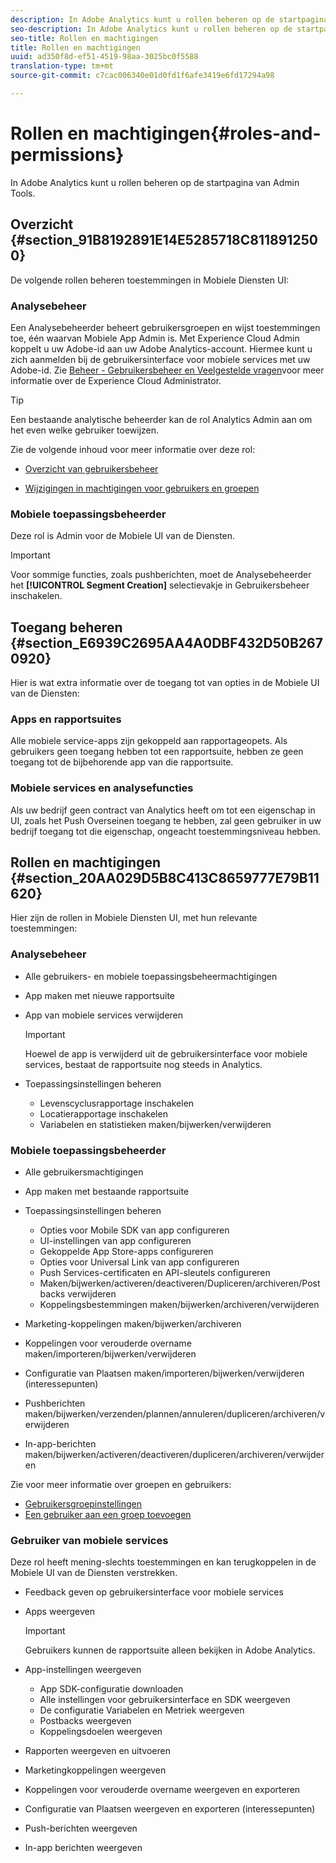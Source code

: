 ```yaml
---
description: In Adobe Analytics kunt u rollen beheren op de startpagina van Admin Tools.
seo-description: In Adobe Analytics kunt u rollen beheren op de startpagina van Admin Tools.
seo-title: Rollen en machtigingen
title: Rollen en machtigingen
uuid: ad350f8d-ef51-4519-98aa-3025bc0f5588
translation-type: tm+mt
source-git-commit: c7cac006340e01d0fd1f6afe3419e6fd17294a98

---
```



# Rollen en machtigingen{#roles-and-permissions}

In Adobe Analytics kunt u rollen beheren op de startpagina van Admin Tools.

## Overzicht {#section_91B8192891E14E5285718C8118912500}

De volgende rollen beheren toestemmingen in Mobiele Diensten UI:

### Analysebeheer

Een Analysebeheerder beheert gebruikersgroepen en wijst toestemmingen toe, één waarvan Mobiele App Admin is. Met Experience Cloud Admin koppelt u uw Adobe-id aan uw Adobe Analytics-account. Hiermee kunt u zich aanmelden bij de gebruikersinterface voor mobiele services met uw Adobe-id. Zie [Beheer - Gebruikersbeheer en Veelgestelde vragen](https://docs.adobe.com/content/help/en/core-services/interface/manage-users-and-products/admin-getting-started.html)voor meer informatie over de Experience Cloud Administrator.

>[!TIP]
>
>Een bestaande analytische beheerder kan de rol Analytics Admin aan om het even welke gebruiker toewijzen.

Zie de volgende inhoud voor meer informatie over deze rol:

* [Overzicht van gebruikersbeheer](https://docs.adobe.com/content/help/en/analytics/admin/user-product-management/user-management/users.html)

* [Wijzigingen in machtigingen voor gebruikers en groepen](https://docs.adobe.com/content/help/en/analytics/admin/user-product-management/user-management/permissions-changes.html)

### Mobiele toepassingsbeheerder

Deze rol is Admin voor de Mobiele UI van de Diensten.

>[!IMPORTANT]
>
>Voor sommige functies, zoals pushberichten, moet de Analysebeheerder het **[!UICONTROL Segment Creation]** selectievakje in Gebruikersbeheer inschakelen.

## Toegang beheren {#section_E6939C2695AA4A0DBF432D50B2670920}

Hier is wat extra informatie over de toegang tot van opties in de Mobiele UI van de Diensten:

### Apps en rapportsuites

Alle mobiele service-apps zijn gekoppeld aan rapportageopets. Als gebruikers geen toegang hebben tot een rapportsuite, hebben ze geen toegang tot de bijbehorende app van die rapportsuite.

### Mobiele services en analysefuncties

Als uw bedrijf geen contract van Analytics heeft om tot een eigenschap in UI, zoals het Push Overseinen toegang te hebben, zal geen gebruiker in uw bedrijf toegang tot die eigenschap, ongeacht toestemmingsniveau hebben.

## Rollen en machtigingen {#section_20AA029D5B8C413C8659777E79B11620}

Hier zijn de rollen in Mobiele Diensten UI, met hun relevante toestemmingen:

### Analysebeheer

* Alle gebruikers- en mobiele toepassingsbeheermachtigingen
* App maken met nieuwe rapportsuite
* App van mobiele services verwijderen

   >[!IMPORTANT]
   >
   >Hoewel de app is verwijderd uit de gebruikersinterface voor mobiele services, bestaat de rapportsuite nog steeds in Analytics.

* Toepassingsinstellingen beheren

   * Levenscyclusrapportage inschakelen
   * Locatierapportage inschakelen
   * Variabelen en statistieken maken/bijwerken/verwijderen

### Mobiele toepassingsbeheerder

* Alle gebruikersmachtigingen
* App maken met bestaande rapportsuite
* Toepassingsinstellingen beheren

   * Opties voor Mobile SDK van app configureren
   * UI-instellingen van app configureren
   * Gekoppelde App Store-apps configureren
   * Opties voor Universal Link van app configureren
   * Push Services-certificaten en API-sleutels configureren
   * Maken/bijwerken/activeren/deactiveren/Dupliceren/archiveren/Postbacks verwijderen
   * Koppelingsbestemmingen maken/bijwerken/archiveren/verwijderen

* Marketing-koppelingen maken/bijwerken/archiveren
* Koppelingen voor verouderde overname maken/importeren/bijwerken/verwijderen
* Configuratie van Plaatsen maken/importeren/bijwerken/verwijderen (interessepunten)
* Pushberichten maken/bijwerken/verzenden/plannen/annuleren/dupliceren/archiveren/verwijderen
* In-app-berichten maken/bijwerken/activeren/deactiveren/dupliceren/archiveren/verwijderen

Zie voor meer informatie over groepen en gebruikers:

* [Gebruikersgroepinstellingen](https://docs.adobe.com/content/help/en/analytics/admin/user-product-management/user-groups/groups.html)
* [Een gebruiker aan een groep toevoegen](https://docs.adobe.com/content/help/en/analytics/admin/user-product-management/user-management/t-add-user-to-group.html)

### Gebruiker van mobiele services

Deze rol heeft mening-slechts toestemmingen en kan terugkoppelen in de Mobiele UI van de Diensten verstrekken.

* Feedback geven op gebruikersinterface voor mobiele services
* Apps weergeven

   >[!IMPORTANT]
   >
   >Gebruikers kunnen de rapportsuite alleen bekijken in Adobe Analytics.

* App-instellingen weergeven

   * App SDK-configuratie downloaden
   * Alle instellingen voor gebruikersinterface en SDK weergeven
   * De configuratie Variabelen en Metriek weergeven
   * Postbacks weergeven
   * Koppelingsdoelen weergeven

* Rapporten weergeven en uitvoeren
* Marketingkoppelingen weergeven
* Koppelingen voor verouderde overname weergeven en exporteren
* Configuratie van Plaatsen weergeven en exporteren (interessepunten)
* Push-berichten weergeven
* In-app berichten weergeven
